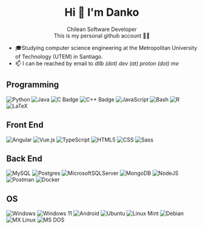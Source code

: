 <head>
<link
  rel="stylesheet"
  href="https://cdn.jsdelivr.net/gh/lipis/flag-icons@7.2.3/css/flag-icons.min.css"
/>
</head>
<h1 align="center"> Hi 👋 I'm Danko</h1>
<p align="center"> Chilean Software Developer <span class="fi fi-cl"></span> 
<br />
This is my personal github account 👨‍💻
</p>

- 🎓Studying computer science engineering at the Metropolitan University of Technology (UTEM) in Santiago.
- 📫 I can be reached by email to _dllb (dot) dev (at) proton (dot) me_

<h2> Programming </h2>

![Python](https://img.shields.io/badge/Python-3670A0?style=flat&logo=python&logoColor=ffdd54)
![Java](https://img.shields.io/badge/Java-%23ED8B00.svg?style=flat&logo=openjdk&logoColor=white)
![C Badge](https://img.shields.io/badge/C-A8B9CC?logo=c&logoColor=fff&style=flat)
![C++ Badge](https://img.shields.io/badge/C%2B%2B-00599C?logo=cplusplus&logoColor=fff&style=flat)
![JavaScript](https://img.shields.io/badge/JavaScript-%23323330.svg?style=flat&logo=javascript&logoColor=%23F7DF1E)
![Bash](https://img.shields.io/badge/Bash-4EAA25?logo=gnubash&logoColor=fff)
![R](https://img.shields.io/badge/R-%23276DC3.svg?style=flat&logo=r&logoColor=white)
![LaTeX](https://img.shields.io/badge/LaTeX-%23008080.svg?style=flat&logo=latex&logoColor=white)

<h2> Front End</h2>

![Angular](https://img.shields.io/badge/Angular-%23DD0031.svg?logo=angular&logoColor=white)
![Vue.js](https://img.shields.io/badge/Vue.js-4FC08D?logo=vuedotjs&logoColor=fff)
![TypeScript](https://img.shields.io/badge/TypeScript-3178C6?logo=typescript&logoColor=fff)
![HTML5](https://img.shields.io/badge/html5-%23E34F26.svg?style=flat&logo=html5&logoColor=white)
![CSS](https://img.shields.io/badge/CSS-1572B6?logo=css3&logoColor=fff)
![Sass](https://img.shields.io/badge/Sass-C69?logo=sass&logoColor=fff)

<h2> Back End </h2>

![MySQL](https://img.shields.io/badge/mysql-4479A1.svg?style=flat&logo=mysql&logoColor=white)
![Postgres](https://img.shields.io/badge/postgres-%23316192.svg?style=flat&logo=postgresql&logoColor=white)
![MicrosoftSQLServer](https://img.shields.io/badge/Microsoft%20SQL%20Server-CC2927?style=flat%20sql%20server&logoColor=white)
![MongoDB](https://img.shields.io/badge/MongoDB-%234ea94b.svg?style=flat&logo=mongodb&logoColor=white)
![NodeJS](https://img.shields.io/badge/Node.js-6DA55F?logo=node.js&logoColor=white)
![Postman](https://img.shields.io/badge/-Postman-FF6C37?style=flat&logo=postman&logoColor=white)
![Docker](https://img.shields.io/badge/Docker-2496ED?logo=docker&logoColor=fff)

<h2> OS </h2>

![Windows](https://img.shields.io/badge/Windows-0078D6?style=flat&logo=windows&logoColor=white)
![Windows 11](https://img.shields.io/badge/Windows%2011-%230079d5.svg?style=flat&logo=Windows%2011&logoColor=white)
![Android](https://img.shields.io/badge/Android-3DDC84?style=flat&logo=android&logoColor=white)
![Ubuntu](https://img.shields.io/badge/Ubuntu-E95420?style=flat&logo=ubuntu&logoColor=white)
![Linux Mint](https://img.shields.io/badge/Linux%20Mint-87CF3E?style=flat&logo=Linux%20Mint&logoColor=white)
![Debian](https://img.shields.io/badge/Debian-A81D33?logo=debian&logoColor=fff)
![MX Linux](https://img.shields.io/badge/MX%20Linux-000?logo=mxlinux&logoColor=fff)
![MS DOS](https://img.shields.io/badge/MS%20DOS-yellow?logo=docsdotrs&logoColor=000)

